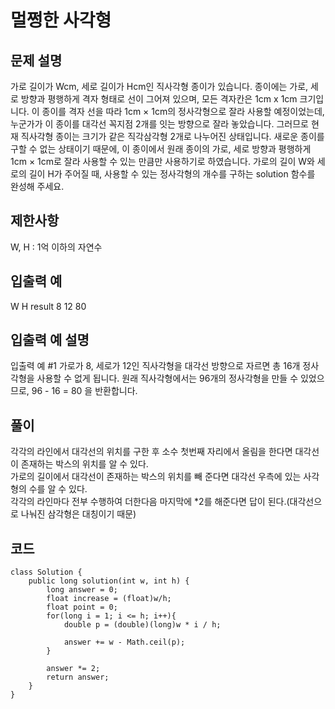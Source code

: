 # 멀쩡한 사각형
## 문제 설명
가로 길이가 Wcm, 세로 길이가 Hcm인 직사각형 종이가 있습니다. 종이에는 가로, 세로 방향과 평행하게 격자 형태로 선이 그어져 있으며, 모든 격자칸은 1cm x 1cm 크기입니다. 이 종이를 격자 선을 따라 1cm × 1cm의 정사각형으로 잘라 사용할 예정이었는데, 누군가가 이 종이를 대각선 꼭지점 2개를 잇는 방향으로 잘라 놓았습니다. 그러므로 현재 직사각형 종이는 크기가 같은 직각삼각형 2개로 나누어진 상태입니다. 새로운 종이를 구할 수 없는 상태이기 때문에, 이 종이에서 원래 종이의 가로, 세로 방향과 평행하게 1cm × 1cm로 잘라 사용할 수 있는 만큼만 사용하기로 하였습니다.
가로의 길이 W와 세로의 길이 H가 주어질 때, 사용할 수 있는 정사각형의 개수를 구하는 solution 함수를 완성해 주세요.

## 제한사항
W, H : 1억 이하의 자연수
## 입출력 예
W	H	result
8	12	80
## 입출력 예 설명
입출력 예 #1
가로가 8, 세로가 12인 직사각형을 대각선 방향으로 자르면 총 16개 정사각형을 사용할 수 없게 됩니다. 원래 직사각형에서는 96개의 정사각형을 만들 수 있었으므로, 96 - 16 = 80 을 반환합니다.

## 풀이
각각의 라인에서 대각선의 위치를 구한 후 소수 첫번째 자리에서 올림을 한다면 대각선이 존재하는 박스의 위치를 알 수 있다.  
가로의 길이에서 대각선이 존재하는 박스의 위치를 빼 준다면 대각선 우측에 있는 사각형의 수를 알 수 있다.  
각각의 라인마다 전부 수행하여 더한다음 마지막에 *2를 해준다면 답이 된다.(대각선으로 나눠진 삼각형은 대칭이기 때문)

## 코드
```
class Solution {
    public long solution(int w, int h) {
        long answer = 0;
        float increase = (float)w/h;
        float point = 0;
        for(long i = 1; i <= h; i++){
            double p = (double)(long)w * i / h;

            answer += w - Math.ceil(p);
        }

        answer *= 2;
        return answer;
    }
}
```
